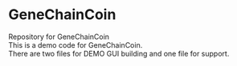 # GeneChainCoin
Repository for GeneChainCoin </br>
This is a demo code for GeneChainCoin. </br> 
There are two files for DEMO GUI building and one file for support. </br>
